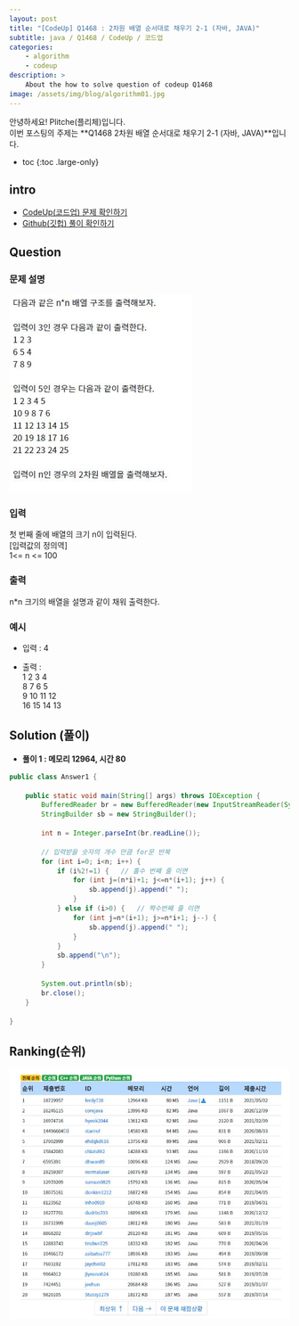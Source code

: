 ```yaml
---
layout: post
title: "[CodeUp] Q1468 : 2차원 배열 순서대로 채우기 2-1 (자바, JAVA)"
subtitle: java / Q1468 / CodeUp / 코드업
categories:
    - algorithm
    - codeup
description: >
    About the how to solve question of codeup Q1468
image: /assets/img/blog/algorithm01.jpg
---
```


안녕하세요! Plitche(플리체)입니다.  
이번 포스팅의 주제는 **Q1468 2차원 배열 순서대로 채우기 2-1 (자바, JAVA)**입니다.

* toc
{:toc .large-only}

## intro
* [CodeUp(코드업) 문제 확인하기](https://codeup.kr/problem.php?id=1468)  
* [Github(깃헙) 풀이 확인하기](https://github.com/plitche/CodeUp_Solution/tree/master/Q1301~Q1400/Q1468)  

## Question
### 문제 설명
![](/assets/post/codeup/Q1400~Q1499/20211025_01/01.JPG)  

### 입력
첫 번째 줄에 배열의 크기 n이 입력된다.  
[입력값의 정의역]  
1<= n <= 100  

### 출력
n*n 크기의 배열을 설명과 같이 채워 출력한다.  

### 예시
* 입력 : 4  

* 출력 :  
1 2 3 4  
8 7 6 5  
9 10 11 12  
16 15 14 13  

## Solution (풀이)
* **풀이 1 : 메모리 12964, 시간 80**  

```java
public class Answer1 {

    public static void main(String[] args) throws IOException {
        BufferedReader br = new BufferedReader(new InputStreamReader(System.in));
        StringBuilder sb = new StringBuilder();
        
        int n = Integer.parseInt(br.readLine());
        
        // 입력받을 숫자의 개수 만큼 for문 반복
        for (int i=0; i<n; i++) {
        	if (i%2!=1) {	// 홀수 번째 줄 이면
        		for (int j=(n*i)+1; j<=n*(i+1); j++) {
        			sb.append(j).append(" ");
            	}
        	} else if (i>0) {	// 짝수번째 줄 이면
        		for (int j=n*(i+1); j>=n*i+1; j--) {
        			sb.append(j).append(" ");
            	}	
        	}
    		sb.append("\n");	
        }
        
        System.out.println(sb);
        br.close();
    }
    	 
}
```  

## Ranking(순위)
![](/assets/post/codeup/Q1400~Q1499/20211025_01/03.JPG)  